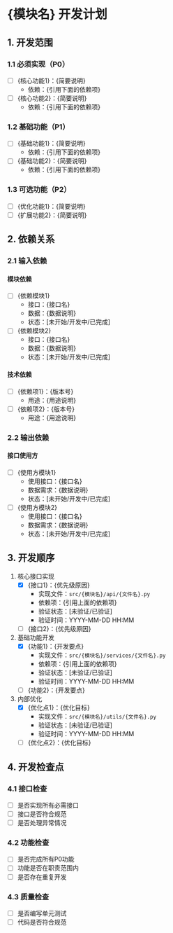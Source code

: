 # {模块名} 开发计划

## 1. 开发范围

### 1.1 必须实现（P0）

- [ ] {核心功能1}：{简要说明}
  - 依赖：{引用下面的依赖项}
- [ ] {核心功能2}：{简要说明}
  - 依赖：{引用下面的依赖项}

### 1.2 基础功能（P1）

- [ ] {基础功能1}：{简要说明}
  - 依赖：{引用下面的依赖项}
- [ ] {基础功能2}：{简要说明}
  - 依赖：{引用下面的依赖项}

### 1.3 可选功能（P2）

- [ ] {优化功能1}：{简要说明}
- [ ] {扩展功能2}：{简要说明}

## 2. 依赖关系

### 2.1 输入依赖

#### 模块依赖

- [ ] {依赖模块1}
  - 接口：{接口名}
  - 数据：{数据说明}
  - 状态：[未开始/开发中/已完成]
- [ ] {依赖模块2}
  - 接口：{接口名}
  - 数据：{数据说明}
  - 状态：[未开始/开发中/已完成]

#### 技术依赖

- [ ] {依赖项1}：{版本号}
  - 用途：{用途说明}
- [ ] {依赖项2}：{版本号}
  - 用途：{用途说明}

### 2.2 输出依赖

#### 接口使用方

- [ ] {使用方模块1}
  - 使用接口：{接口名}
  - 数据需求：{数据说明}
  - 状态：[未开始/开发中/已完成]
- [ ] {使用方模块2}
  - 使用接口：{接口名}
  - 数据需求：{数据说明}
  - 状态：[未开始/开发中/已完成]

## 3. 开发顺序

1. 核心接口实现
   - [x] {接口1}：{优先级原因}
     - 实现文件：`src/{模块名}/api/{文件名}.py`
     - 依赖项：{引用上面的依赖项}
     - 验证状态：[未验证/已验证]
     - 验证时间：YYYY-MM-DD HH:MM
   - [ ] {接口2}：{优先级原因}

2. 基础功能开发
   - [x] {功能1}：{开发要点}
     - 实现文件：`src/{模块名}/services/{文件名}.py`
     - 依赖项：{引用上面的依赖项}
     - 验证状态：[未验证/已验证]
     - 验证时间：YYYY-MM-DD HH:MM
   - [ ] {功能2}：{开发要点}

3. 内部优化
   - [x] {优化点1}：{优化目标}
     - 实现文件：`src/{模块名}/utils/{文件名}.py`
     - 验证状态：[未验证/已验证]
     - 验证时间：YYYY-MM-DD HH:MM
   - [ ] {优化点2}：{优化目标}

## 4. 开发检查点

### 4.1 接口检查

- [ ] 是否实现所有必需接口
- [ ] 接口是否符合规范
- [ ] 是否处理异常情况

### 4.2 功能检查

- [ ] 是否完成所有P0功能
- [ ] 功能是否在职责范围内
- [ ] 是否存在重复开发

### 4.3 质量检查

- [ ] 是否编写单元测试
- [ ] 代码是否符合规范 
